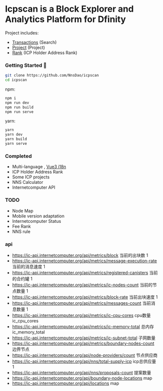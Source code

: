# Icpscan is a Block Explorer and Analytics Platform for Dfinity


Project includes:

- [Transactions](https://icpscan.co/) (Search)
- [Project](https://icpscan.co/project) (Project)
- [Rank](https://icpscan.co/rank) (ICP Holder Address Rank)


### Getting Started 🚀

```sh
git clone https://github.com/NnsDao/icpscan
cd icpscan
```

npm:
```sh
npm i
npm run dev
npm run build
npm run serve
```

yarn:
```sh
yarn
yarn dev
yarn build
yarn serve
```

### Completed

+ Multi-language , [Vue3 i18n](https://github.com/intlify/vue-i18n-next)
+ ICP Holder Address Rank
+ Some ICP projects
+ NNS Calculator
+ Internetcomputer API

### TODO

+ Node Map
+ Mobile version adaptation
+ Internetcomputer Status
+ Fee Rank
+ NNS rule

### api

+ https://ic-api.internetcomputer.org/api/metrics/block 当前的出块数  1
+ https://ic-api.internetcomputer.org/api/metrics/message-execution-rate 当前的消息速度 1
+ https://ic-api.internetcomputer.org/api/metrics/registered-canisters 当前的合约罐 1
+ https://ic-api.internetcomputer.org/api/metrics/ic-nodes-count  当前的节点数量  1
+ https://ic-api.internetcomputer.org/api/metrics/block-rate  当前出块速度  1
+ https://ic-api.internetcomputer.org/api/metrics/messages-count  当前消息数量 1
+ https://ic-api.internetcomputer.org/api/metrics/ic-cpu-cores cpu数量 ic_cpu_cores 
+ https://ic-api.internetcomputer.org/api/metrics/ic-memory-total 总内存  ic_memory_total
+ https://ic-api.internetcomputer.org/api/metrics/ic-subnet-total 子网数量
+ https://ic-api.internetcomputer.org/api/metrics/boundary-nodes-count  边界节点
+ https://ic-api.internetcomputer.org/api/node-providers/count 节点供应商 
+ https://ic-api.internetcomputer.org/api/nns/total-supply-icp icp总供应量  1
+ https://ic-api.internetcomputer.org/api/nns/proposals-count 提案数量
+ https://ic-api.internetcomputer.org/api/boundary-node-locations map
+ https://ic-api.internetcomputer.org/api/locations map 